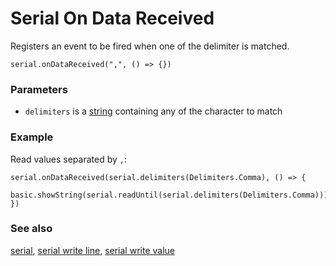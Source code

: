 # Serial On Data Received

Registers an event to be fired when one of the delimiter is matched.


```sig
serial.onDataReceived(",", () => {})
```

### Parameters

* `delimiters` is a [string](/reference/types/string) containing any of the character to match

### Example

Read values separated by `,`:

```blocks
serial.onDataReceived(serial.delimiters(Delimiters.Comma), () => {
    basic.showString(serial.readUntil(serial.delimiters(Delimiters.Comma)))
})
```

### See also

[serial](/device/serial),
[serial write line](/reference/serial/write-line),
[serial write value](/reference/serial/write-value)

